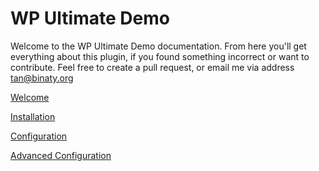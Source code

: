 # WP Ultimate Demo

Welcome to the WP Ultimate Demo documentation. From here you'll get everything about this plugin, if you found something incorrect or want to contribute. Feel free to create a pull request, or email me via address tan@binaty.org

[Welcome](https://github.com/tanng/wp-ultimate-demo-docs/wiki/Welcome)

[Installation](https://github.com/tanng/wp-ultimate-demo-docs/wiki/Installtion)

[Configuration](https://github.com/tanng/wp-ultimate-demo-docs/wiki/Configuration)

[Advanced Configuration](https://github.com/tanng/wp-ultimate-demo-docs/wiki/Advanced-Configuration)
